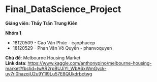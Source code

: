 # Final_DataScience_Project
**Giảng viên: Thầy Trần Trung Kiên**

**Nhóm 1**
* 18120509 - Cao Văn Phúc - caophuccp
* 18120529 - Phan Văn Võ Quyền - phanvoquyen

**Chủ đề**: Melbourne Housing Market  
**Link data**: https://www.kaggle.com/anthonypino/melbourne-housing-market?fbclid=IwAR2rpBUJiYl_WbA6xWmGyck-uy7rl0hazqjU2u9Y1I9Lu57E8QUkdrbctwg
